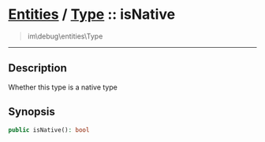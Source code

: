 # [Entities](entities.md) / [Type](entities-Type.md) :: isNative
 > im\debug\entities\Type
____

## Description
Whether this type is a native type

## Synopsis
```php
public isNative(): bool
```
